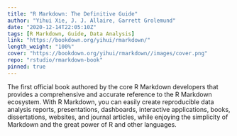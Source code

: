 ```yaml
---
title: "R Markdown: The Definitive Guide"
author: "Yihui Xie, J. J. Allaire, Garrett Grolemund"
date: "2020-12-14T22:05:10Z"
tags: [R Markdown, Guide, Data Analysis]
link: "https://bookdown.org/yihui/rmarkdown/"
length_weight: "100%"
cover: "https://bookdown.org/yihui/rmarkdown//images/cover.png"
repo: "rstudio/rmarkdown-book"
pinned: true
---
```


The first official book authored by the core R Markdown developers that provides a comprehensive and accurate reference to the R Markdown ecosystem. With R Markdown, you can easily create reproducible data analysis reports, presentations, dashboards, interactive applications, books, dissertations, websites, and journal articles, while enjoying the simplicity of Markdown and the great power of R and other languages.
